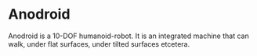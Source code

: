 # Anodroid
Anodroid is a 10-DOF humanoid-robot. It is an integrated machine that can walk, under flat surfaces, under tilted surfaces etcetera.
